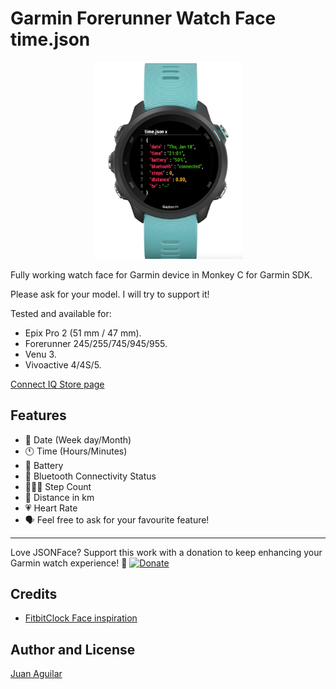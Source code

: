 # Garmin Forerunner Watch Face time.json

<p align="center">
<img width="240" alt="Screenshot" src="sample.png">
</p>

Fully working watch face for Garmin device in Monkey C for Garmin SDK.

Please ask for your model. I will try to support it!

Tested and available for:

- Epix Pro 2 (51 mm / 47 mm).
- Forerunner 245/255/745/945/955.
- Venu 3.
- Vivoactive 4/4S/5.

[Connect IQ Store page](https://apps.garmin.com/es-ES/apps/cf49a195-e5a9-48de-af23-83b21f9a4294)

## Features

- 📅 Date (Week day/Month)
- 🕚 Time (Hours/Minutes)
- 🔋 Battery
- 📱 Bluetooth Connectivity Status
- 🚶🏽‍♂️ Step Count
- 📏 Distance in km
- 💗 Heart Rate
- 🗣️ Feel free to ask for your favourite feature!

---

Love JSONFace? Support this work with a donation to keep enhancing your Garmin watch experience! 💖
[![Donate](https://img.shields.io/badge/Donate-PayPal-green.svg)](https://paypal.me/aguilarguisado)

## Credits

- [FitbitClock Face inspiration](https://www.reddit.com/r/ProgrammerHumor/comments/196ctut/thisfitbitclockface/)

## Author and License

[Juan Aguilar](LICENSE)
